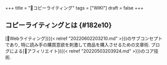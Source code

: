 +++
title = "📝コピーライティング"
tags = ["WIKI"]
draft = false
+++

## コピーライティングとは {#182e10}

[📝Webライティング]({{< relref "20220602203210.md" >}})のサブコンセプトであり, 特に読み手の購買意欲を刺激して商品を購入させるための文章術. ブログによる[🔖アフィリエイト]({{< relref "20220503203924.md" >}})のコア技術.
